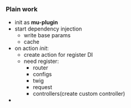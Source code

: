 ### Plain work

 - init as **mu-plugin**
 - start dependency injection
    - write base params  
    - cache
 - on action *init*:
    - create action for register DI
    - need register:  
        - router
        - configs
        - twig
        - request
        - controllers(create custom controller)
 - 
